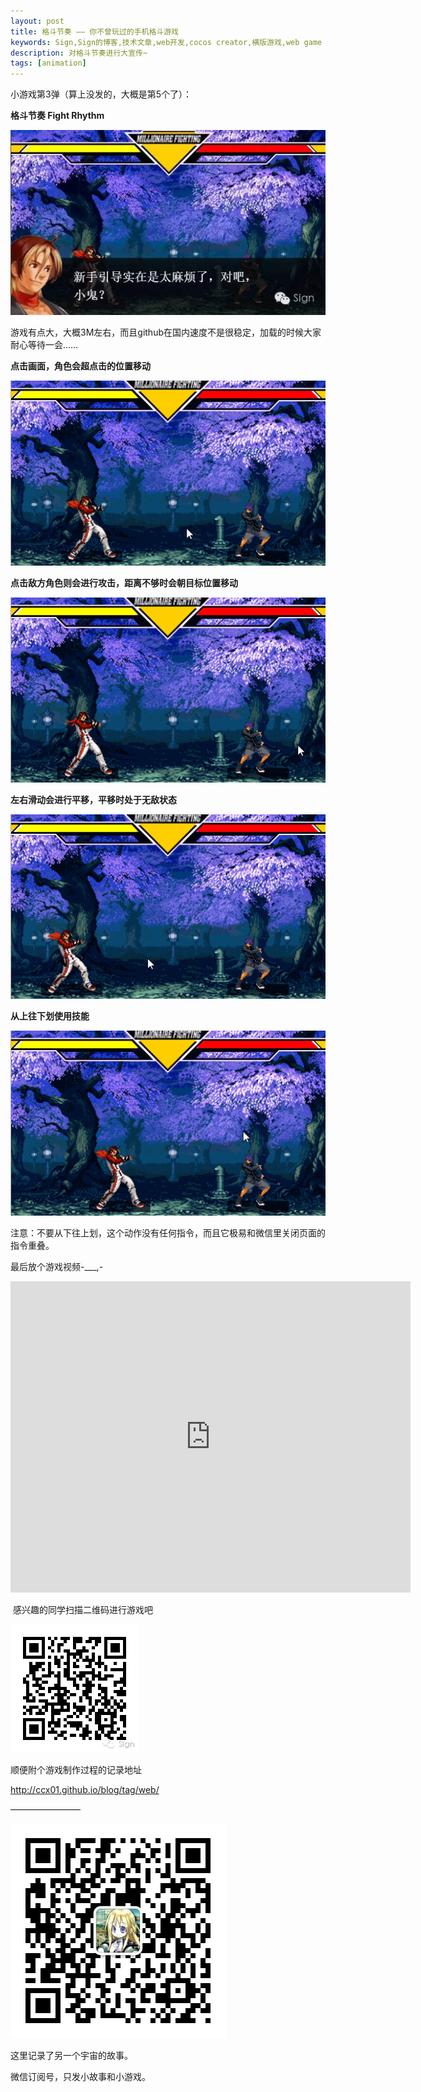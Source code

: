 ```yaml
---
layout: post
title: 格斗节奏 —— 你不曾玩过的手机格斗游戏
keywords: Sign,Sign的博客,技术文章,web开发,cocos creator,横版游戏,web game
description: 对格斗节奏进行大宣传~
tags: [animation]
---
```

小游戏第3弹（算上没发的，大概是第5个了）：

**格斗节奏 Fight Rhythm**

![格斗节奏](/img/2016-10-7-FightRhythm/e1.jpg)

游戏有点大，大概3M左右，而且github在国内速度不是很稳定，加载的时候大家耐心等待一会……

**点击画面，角色会超点击的位置移动**

![格斗节奏](/img/2016-10-7-FightRhythm/e1.gif)

**点击敌方角色则会进行攻击，距离不够时会朝目标位置移动**

![格斗节奏](/img/2016-10-7-FightRhythm/e2.gif)

**左右滑动会进行平移，平移时处于无敌状态**

![格斗节奏](/img/2016-10-7-FightRhythm/e3.gif)

**从上往下划使用技能**

![格斗节奏](/img/2016-10-7-FightRhythm/e4.gif)

注意：不要从下往上划，这个动作没有任何指令，而且它极易和微信里关闭页面的指令重叠。

最后放个游戏视频-___,-

<iframe frameborder="0" width="640" height="498" src="http://v.qq.com/iframe/player.html?vid=y0334pj0q80&tiny=0&auto=0" allowfullscreen></iframe>

​
感兴趣的同学扫描二维码进行游戏吧

![格斗节奏](/img/2016-10-7-FightRhythm/qr.png)

顺便附个游戏制作过程的记录地址 

<a href="http://ccx01.github.io/blog/tag/web/" target="_blank">http://ccx01.github.io/blog/tag/web/</a>

————————

![平行宇宙](/img/2016-4-30-flow/qr.jpg)

这里记录了另一个宇宙的故事。

微信订阅号，只发小故事和小游戏。